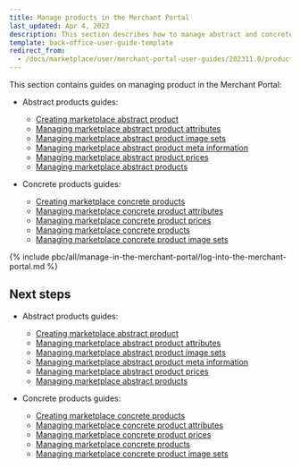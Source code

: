 ```yaml
---
title: Manage products in the Merchant Portal
last_updated: Apr 4, 2023
description: This section describes how to manage abstract and concrete products in the merchant portal for your Spryker Marketplace projects.
template: back-office-user-guide-template
redirect_from:
  - /docs/marketplace/user/merchant-portal-user-guides/202311.0/products/products.html
---
```


This section contains guides on managing product in the Merchant Portal:

- Abstract products guides:
  - [Creating marketplace abstract product](/docs/pbc/all/product-information-management/latest/marketplace/manage-in-the-merchant-portal/abstract-products/create-marketplace-abstract-products.html)
  - [Managing marketplace abstract product attributes](/docs/pbc/all/product-information-management/latest/marketplace/manage-in-the-merchant-portal/abstract-products/manage-marketplace-abstract-product-attributes.html)
  - [Managing marketplace abstract product image sets](/docs/pbc/all/product-information-management/latest/marketplace/manage-in-the-merchant-portal/abstract-products/manage-marketplace-abstract-product-image-sets.html)
  - [Managing marketplace abstract product meta information](/docs/pbc/all/product-information-management/latest/marketplace/manage-in-the-merchant-portal/abstract-products/manage-marketplace-abstract-product-meta-information.html)
  - [Managing marketplace abstract product prices](/docs/pbc/all/product-information-management/latest/marketplace/manage-in-the-merchant-portal/abstract-products/manage-marketplace-abstract-product-prices.html)
  - [Managing marketplace abstract products](/docs/pbc/all/product-information-management/latest/marketplace/manage-in-the-merchant-portal/abstract-products/manage-marketplace-abstract-products.html)

- Concrete products guides:
  - [Creating marketplace concrete products](/docs/pbc/all/product-information-management/latest/marketplace/manage-in-the-merchant-portal/concrete-products/create-marketplace-concrete-products.html)
  - [Managing marketplace concrete product attributes](/docs/pbc/all/product-information-management/latest/marketplace/manage-in-the-merchant-portal/concrete-products/manage-marketplace-concrete-product-attributes.html)
  - [Managing marketplace concrete product prices](/docs/pbc/all/product-information-management/latest/marketplace/manage-in-the-merchant-portal/concrete-products/manage-marketplace-concrete-product-prices.html)
  - [Managing marketplace concrete products](/docs/pbc/all/product-information-management/latest/marketplace/manage-in-the-merchant-portal/concrete-products/edit-marketplace-concrete-products.html)
  - [Managing marketplace concrete product image sets](/docs/pbc/all/product-information-management/latest/marketplace/manage-in-the-merchant-portal/concrete-products/manage-marketplace-concrete-products-image-sets.html)

{% include pbc/all/manage-in-the-merchant-portal/log-into-the-merchant-portal.md %} <!-- To edit, see /_includes/pbc/all/manage-in-the-merchant-portal/log-into-the-merchant-portal.md -->

## Next steps

- Abstract products guides:
  - [Creating marketplace abstract product](/docs/pbc/all/product-information-management/latest/marketplace/manage-in-the-merchant-portal/abstract-products/create-marketplace-abstract-products.html)
  - [Managing marketplace abstract product attributes](/docs/pbc/all/product-information-management/latest/marketplace/manage-in-the-merchant-portal/abstract-products/manage-marketplace-abstract-product-attributes.html)
  - [Managing marketplace abstract product image sets](/docs/pbc/all/product-information-management/latest/marketplace/manage-in-the-merchant-portal/abstract-products/manage-marketplace-abstract-product-image-sets.html)
  - [Managing marketplace abstract product meta information](/docs/pbc/all/product-information-management/latest/marketplace/manage-in-the-merchant-portal/abstract-products/manage-marketplace-abstract-product-meta-information.html)
  - [Managing marketplace abstract product prices](/docs/pbc/all/product-information-management/latest/marketplace/manage-in-the-merchant-portal/abstract-products/manage-marketplace-abstract-product-prices.html)
  - [Managing marketplace abstract products](/docs/pbc/all/product-information-management/latest/marketplace/manage-in-the-merchant-portal/abstract-products/manage-marketplace-abstract-products.html)

- Concrete products guides:
  - [Creating marketplace concrete products](/docs/pbc/all/product-information-management/latest/marketplace/manage-in-the-merchant-portal/concrete-products/create-marketplace-concrete-products.html)
  - [Managing marketplace concrete product attributes](/docs/pbc/all/product-information-management/latest/marketplace/manage-in-the-merchant-portal/concrete-products/manage-marketplace-concrete-product-attributes.html)
  - [Managing marketplace concrete product prices](/docs/pbc/all/product-information-management/latest/marketplace/manage-in-the-merchant-portal/concrete-products/manage-marketplace-concrete-product-prices.html)
  - [Managing marketplace concrete products](/docs/pbc/all/product-information-management/latest/marketplace/manage-in-the-merchant-portal/concrete-products/edit-marketplace-concrete-products.html)
  - [Managing marketplace concrete product image sets](/docs/pbc/all/product-information-management/latest/marketplace/manage-in-the-merchant-portal/concrete-products/manage-marketplace-concrete-products-image-sets.html)
